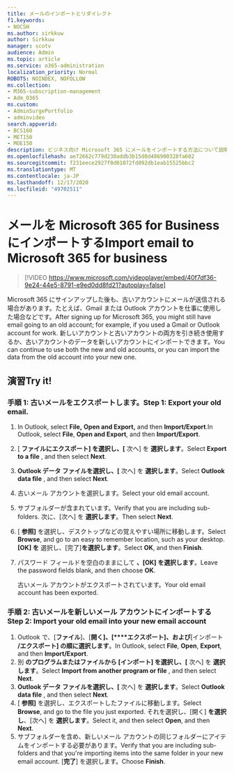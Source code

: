 ```yaml
---
title: メールのインポートとリダイレクト
f1.keywords:
- NOCSH
ms.author: sirkkuw
author: Sirkkuw
manager: scotv
audience: Admin
ms.topic: article
ms.service: o365-administration
localization_priority: Normal
ROBOTS: NOINDEX, NOFOLLOW
ms.collection:
- M365-subscription-management
- Adm_O365
ms.custom:
- AdminSurgePortfolio
- adminvideo
search.appverid:
- BCS160
- MET150
- MOE150
description: ビジネス向け Microsoft 365 にメールをインポートする方法について説明します。
ms.openlocfilehash: ae72662c779d230addb3b15d0d486900328fa602
ms.sourcegitcommit: f231eece2927f0d01072fd092db1eab15525bbc2
ms.translationtype: MT
ms.contentlocale: ja-JP
ms.lasthandoff: 12/17/2020
ms.locfileid: "49702511"
---
```

# <a name="import-email-to-microsoft-365-for-business"></a><span data-ttu-id="30df8-103">メールを Microsoft 365 for Business にインポートする</span><span class="sxs-lookup"><span data-stu-id="30df8-103">Import email to Microsoft 365 for business</span></span> 

> [!VIDEO https://www.microsoft.com/videoplayer/embed/40f7df36-9e24-44e5-8791-e9ed0dd8fd21?autoplay=false]

<span data-ttu-id="30df8-104">Microsoft 365 にサインアップした後も、古いアカウントにメールが送信される場合があります。たとえば、Gmail または Outlook アカウントを仕事に使用した場合などです。</span><span class="sxs-lookup"><span data-stu-id="30df8-104">After signing up for Microsoft 365, you might still have email going to an old account; for example, if you used a Gmail or Outlook account for work.</span></span> <span data-ttu-id="30df8-105">新しいアカウントと古いアカウントの両方を引き続き使用するか、古いアカウントのデータを新しいアカウントにインポートできます。</span><span class="sxs-lookup"><span data-stu-id="30df8-105">You can continue to use both the new and old accounts, or you can import the data from the old account into your new one.</span></span>

## <a name="try-it"></a><span data-ttu-id="30df8-106">演習</span><span class="sxs-lookup"><span data-stu-id="30df8-106">Try it!</span></span>

### <a name="step-1-export-your-old-email"></a><span data-ttu-id="30df8-107">手順 1: 古いメールをエクスポートします。</span><span class="sxs-lookup"><span data-stu-id="30df8-107">Step 1: Export your old email.</span></span>

1. <span data-ttu-id="30df8-108">In Outlook, select  **File,** **Open and Export,** and then **Import/Export**.</span><span class="sxs-lookup"><span data-stu-id="30df8-108">In Outlook, select  **File**, **Open and Export**, and then **Import/Export**.</span></span>
2. <span data-ttu-id="30df8-109">[  **ファイルにエクスポート] を選択し、[** 次へ] を  **選択します**。</span><span class="sxs-lookup"><span data-stu-id="30df8-109">Select  **Export to a file** , and then select  **Next**.</span></span>
3. <span data-ttu-id="30df8-110">**Outlook データ ファイルを選択し、[** 次へ] を **選択します**。</span><span class="sxs-lookup"><span data-stu-id="30df8-110">Select  **Outlook data file** , and then select  **Next**.</span></span>
4. <span data-ttu-id="30df8-111">古いメール アカウントを選択します。</span><span class="sxs-lookup"><span data-stu-id="30df8-111">Select your old email account.</span></span>
5. <span data-ttu-id="30df8-112">サブフォルダーが含まれています。</span><span class="sxs-lookup"><span data-stu-id="30df8-112">Verify that you are including sub-folders.</span></span> <span data-ttu-id="30df8-113">次に、[次へ] を  **選択します**。</span><span class="sxs-lookup"><span data-stu-id="30df8-113">Then select  **Next**.</span></span>
6. <span data-ttu-id="30df8-114">[  **参照]** を選択し、デスクトップなどの覚えやすい場所に移動します。</span><span class="sxs-lookup"><span data-stu-id="30df8-114">Select  **Browse**, and go to an easy to remember location, such as your desktop.</span></span> <span data-ttu-id="30df8-115">**[OK] を** 選択し、[完了]**を選択します**。</span><span class="sxs-lookup"><span data-stu-id="30df8-115">Select  **OK**, and then **Finish**.</span></span>
7. <span data-ttu-id="30df8-116">パスワード フィールドを空白のままにして **、[OK] を選択します**。</span><span class="sxs-lookup"><span data-stu-id="30df8-116">Leave the password fields blank, and then choose **OK**.</span></span>

    <span data-ttu-id="30df8-117">古いメール アカウントがエクスポートされています。</span><span class="sxs-lookup"><span data-stu-id="30df8-117">Your old email account has been exported.</span></span>

### <a name="step-2-import-your-old-email-into-your-new-email-account"></a><span data-ttu-id="30df8-118">手順 2: 古いメールを新しいメール アカウントにインポートする</span><span class="sxs-lookup"><span data-stu-id="30df8-118">Step 2: Import your old email into your new email account</span></span>

1. <span data-ttu-id="30df8-119">Outlook で、[**ファイル**]、[**開く]、[\*\*\*\*エクスポート]、および**[インポート **/エクスポート] の順に選択します**。</span><span class="sxs-lookup"><span data-stu-id="30df8-119">In Outlook, select  **File**, **Open**,  **Export**, and then **Import/Export**.</span></span>
2. <span data-ttu-id="30df8-120">別  **のプログラムまたはファイルから [インポート] を選択し、[** 次へ] を  **選択します**。</span><span class="sxs-lookup"><span data-stu-id="30df8-120">Select  **Import from another program or file** , and then select  **Next**.</span></span>
3. <span data-ttu-id="30df8-121">**Outlook データ ファイルを選択し、[** 次へ] を **選択します**。</span><span class="sxs-lookup"><span data-stu-id="30df8-121">Select  **Outlook data file** , and then select  **Next**.</span></span>
4. <span data-ttu-id="30df8-122">[  **参照]** を選択し、エクスポートしたファイルに移動します。</span><span class="sxs-lookup"><span data-stu-id="30df8-122">Select  **Browse**, and go to the file you just exported.</span></span> <span data-ttu-id="30df8-123">それを選択し、[開く]  **を選択し**、[次へ] を **選択します**。</span><span class="sxs-lookup"><span data-stu-id="30df8-123">Select it, and then select  **Open**, and then **Next**.</span></span>
5. <span data-ttu-id="30df8-124">サブフォルダーを含め、新しいメール アカウントの同じフォルダーにアイテムをインポートする必要があります。</span><span class="sxs-lookup"><span data-stu-id="30df8-124">Verify that you are including sub-folders and that you're importing items into the same folder in your new email account.</span></span> <span data-ttu-id="30df8-125">[**完了**] を選択します。</span><span class="sxs-lookup"><span data-stu-id="30df8-125">Choose  **Finish**.</span></span>